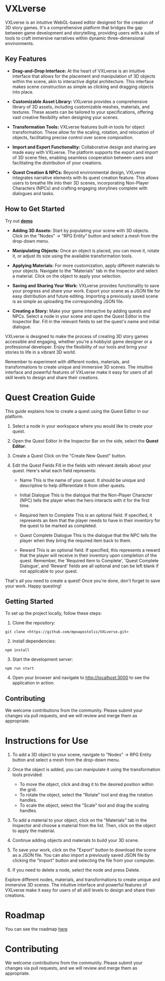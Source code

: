 # VXLverse

VXLverse is an intuitive WebGL-based editor designed for the creation of 3D story games. It's a comprehensive platform that bridges the gap between game development and storytelling, providing users with a suite of tools to craft immersive narratives within dynamic three-dimensional environments.

## Key Features

- **Drag-and-Drop Interface:** At the heart of VXLverse is an intuitive interface that allows for the placement and manipulation of 3D objects within the scene, akin to interactive digital architecture. This interface makes scene construction as simple as clicking and dragging objects into place.

- **Customizable Asset Library:** VXLverse provides a comprehensive library of 3D assets, including customizable meshes, materials, and textures. These assets can be tailored to your specifications, offering vast creative flexibility when designing your scenes.

- **Transformation Tools:** VXLverse features built-in tools for object transformation. These allow for the scaling, rotation, and relocation of objects, facilitating precise control over scene composition.

- **Import and Export Functionality:** Collaborative design and sharing are made easy with VXLverse. The platform supports the export and import of 3D scene files, enabling seamless cooperation between users and facilitating the distribution of your creations.

- **Quest Creation & NPCs:** Beyond environmental design, VXLverse integrates narrative elements with its quest creation feature. This allows users to breathe life into their 3D scenes, incorporating Non-Player Characters (NPCs) and crafting engaging storylines complete with dialogues and tasks.

## How to Get Started

Try out [**demo**](http://vxlverse.com/) 


- **Adding 3D Assets:** Start by populating your scene with 3D objects. Click on the "Nodes" -> "RPG Entity" button and select a mesh from the drop-down menu.

- **Manipulating Objects:** Once an object is placed, you can move it, rotate it, or adjust its size using the available transformation tools. 

- **Applying Materials:** For more customization, apply different materials to your objects. Navigate to the "Materials" tab in the Inspector and select a material. Click on the object to apply your selection.

- **Saving and Sharing Your Work:** VXLverse provides functionality to save your progress and share your work. Export your scene as a JSON file for easy distribution and future editing. Importing a previously saved scene is as simple as uploading the corresponding JSON file.

- **Creating a Story:** Make your game interactive by adding quests and NPCs. Select a node in your scene and open the Quest Editor in the Inspector Bar. Fill in the relevant fields to set the quest's name and initial dialogue. 

VXLverse is designed to make the process of creating 3D story games accessible and engaging, whether you're a hobbyist game designer or a professional developer. Enjoy the flexibility of our tools and bring your stories to life in a vibrant 3D world.

Remember to experiment with different nodes, materials, and transformations to create unique and immersive 3D scenes. The intuitive interface and powerful features of VXLverse make it easy for users of all skill levels to design and share their creations.

# Quest Creation Guide

This guide explains how to create a quest using the Quest Editor in our platform.


1) Select a node in your workspace where you would like to create your quest.

 
2) Open the Quest Editor  In the Inspector Bar on the side, select the **Quest Editor**.

3)  Create a Quest Click on the "Create New Quest" button.

4) Edit the Quest Fields
Fill in the fields with relevant details about your quest. Here's what each field represents:

   * Name  This is the name of your quest. It should be unique and descriptive to help differentiate it from other quests. 

   * Initial Dialogue This is the dialogue that the Non-Player Character (NPC) tells the player when the hero interacts with it for the first time.

   *  Required Item to Complete This is an optional field. If specified, it represents an item that the player needs to have in their inventory for the quest to be marked as completed.

   * Quest Complete Dialogue This is the dialogue that the NPC tells the player when they bring the required item back to them.

   * Reward This is an optional field. If specified, this represents a reward that the player will receive in their inventory upon completion of the quest.
Remember, the 'Required Item to Complete', 'Quest Complete Dialogue', and 'Reward' fields are all optional and can be left blank if not applicable to your quest.

That's all you need to create a quest! Once you're done, don't forget to save your work. Happy questing!


## Getting Started

To set up the project locally, follow these steps:

1. Clone the repository:
```
git clone <https://github.com/mpoapostolis/VXLverse.git>
```

2. Install dependencies:

```
npm install
```

3. Start the development server:

```
npm run start
```


4. Open your browser and navigate to [http://localhost:3000](http://localhost:3000) to see the application in action.

## Contributing

We welcome contributions from the community. Please submit your
changes via pull requests, and we will review and merge them as appropriate.


# Instructions for Use

1. To add a 3D object to your scene, navigate to "Nodes" -> RPG Entity button and select a mesh from the drop-down menu.

2. Once the object is added, you can manipulate it using the transformation tools provided:
   - To move the object, click and drag it to the desired position within the grid.
   - To rotate the object, select the "Rotate" tool and drag the rotation handles.
   - To scale the object, select the "Scale" tool and drag the scaling handles.

3. To add a material to your object, click on the "Materials" tab in the Inspector and choose a material from the list. Then, click on the object to apply the material.

4. Continue adding objects and materials to build your 3D scene.

5. To save your work, click on the "Export" button to download the scene as a JSON file. You can also import a previously saved JSON file by clicking the "Import" button and selecting the file from your computer.

6. If you need to delete a node, select the node and press Delete.

Explore different nodes, materials, and transformations to create unique and immersive 3D scenes. The intuitive interface and powerful features of VXLverse make it easy for users of all skill levels to design and share their creations.



# Roadmap
You can see the roadmap
 [here](https://github.com/users/mpoapostolis/projects/2/views/1)


# Contributing

We welcome contributions from the community. Please submit your changes via pull requests, and we will review and merge them as appropriate.



